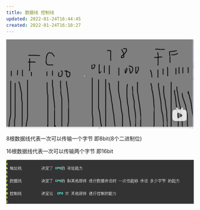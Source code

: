 ```yaml
---
title: 数据线 控制线
updated: 2022-01-24T16:44:45
created: 2022-01-24T16:10:27
---
```


![image1](../../resources/7bcc1e2e653743bf9f711b5565063bcf.png)

8根数据线代表一次可以传输一个字节 即8bit(8个二进制位)

16根数据线代表一次可以传输两个字节 即16bit

![image2](../../resources/4ad2fd7ba8c249e3ac6d9dadce74be95.png)


